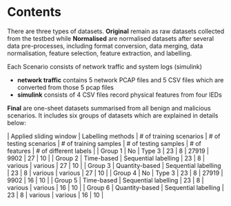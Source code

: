 # Contents

There are three types of datasets. **Original** remain as raw datasets collected from the testbed while **Normalised** are normalised datasets after several data pre-processes, including format conversion, data merging, data normalisation, feature selection, feature extraction, and labelling.

Each Scenario consists of network traffic and system logs (simulink)
* **network traffic** contains 5 network PCAP files and 5 CSV files which are converted from those 5 pcap files
* **simulink** consists of 4 CSV files record physical features from four IEDs

**Final** are one-sheet datasets summarised from all benign and malicious scenarios. It includes six groups of datasets which are explained in details below:

| Applied sliding window | Labelling methods | # of training scenarios | # of testing scenarios | # of training samples | # of testing samples | # of features | # of different labels |
| Group 1 | No | Type 3 | 23 | 8 | 27919 | 9902 | 27 | 10 |
| Group 2 | Time-based | Sequential labelling | 23 | 8 | various | various | 27 | 10 |
| Group 3 | Quantity-based | Sequential labelling | 23 | 8 | various | various | 27 | 10 |
| Group 4 | No | Type 3 | 23 | 8 | 27919 | 9902 | 16 | 10 |
| Group 5 | Time-based | Sequential labelling | 23 | 8 | various | various | 16 | 10 |
| Group 6 | Quantity-based | Sequential labelling | 23 | 8 | various | various | 16 | 10 |
